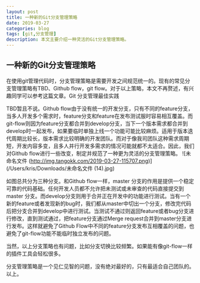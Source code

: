 ```yaml
---
layout: post
title: 一种新的Git分支管理策略
date: 2019-03-27
categories: blog
tags: [git,分支管理]
description: 本文主要介绍一种灵活的Git分支管理策略。
---
```


## 一种新的Git分支管理策略

在使用git管理代码时，分支管理策略是需要开发之间规范统一的。现有的常见分支管理策略有TBD、Github flow，git flow。对于以上策略，本文不再赘述，有兴趣同学可以参考这篇文章。Git 分支管理最佳实践

TBD暂且不说。Github flow由于没有统一的开发分支，只有不同的feature分支，当多人开发多个需求时，feature分支和feature在发布测试服时容易相互覆盖。而git-flow则因为feature分支都合并到develop分支，当下一个版本需求都合并到develop时一起发布，如果要临时单独上线一个功能可能比较麻烦。适用于版本迭代周期比较长，版本需求比较明确的开发团队。而对于像我司团队这种需求周期短，开发内容多变，且多人并行开发多需求的情况可能就都不太适合。因此，我们对Github flow进行一些改变，制定并规范了一种更为灵活的分支管理策略。
![未命名文件 (http://img.tangokk.com/2019-03-27-115707.png)](/Users/kris/Downloads/未命名文件 (14).jpg)


如图总共分为三种分支。和Github flow一样，master 分支的作用是提供一个稳定可靠的代码基础。任何开发人员都不允许把未测试或未审查的代码直接提交到 master 分支。而develop分支则用于合并正在开发中的功能进行测试。当有一个新的feature或者发现新的bug时，我们都从master中切出一个分支，修改完代码后把分支合并到develop中进行测试。当测试不通过则返回feature或者bug分支进行修改，直到测试通过，把feature分支通过Merge request合并到master分支进行发布。这样就避免了Github Flow中不同的feature分支发布互相覆盖的问题，也避免了git-flow功能不能临时独立发布的问题。

当然，以上分支策略也有问题，比如分支切换比较频繁。如果能有像git-flow一样的插件工具会轻松很多。

分支管理策略是一个见仁见智的问题，没有绝对最好的，只有最适合自己团队的。以上。